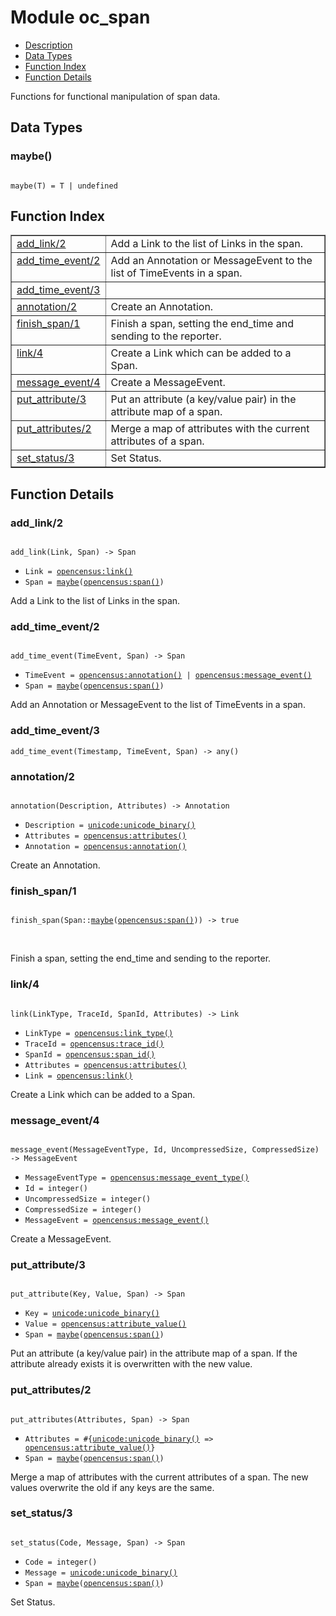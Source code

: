 

# Module oc_span #
* [Description](#description)
* [Data Types](#types)
* [Function Index](#index)
* [Function Details](#functions)

Functions for functional manipulation of span data.

<a name="types"></a>

## Data Types ##




### <a name="type-maybe">maybe()</a> ###


<pre><code>
maybe(T) = T | undefined
</code></pre>

<a name="index"></a>

## Function Index ##


<table width="100%" border="1" cellspacing="0" cellpadding="2" summary="function index"><tr><td valign="top"><a href="#add_link-2">add_link/2</a></td><td>
Add a Link to the list of Links in the span.</td></tr><tr><td valign="top"><a href="#add_time_event-2">add_time_event/2</a></td><td>
Add an Annotation or MessageEvent to the list of TimeEvents in a span.</td></tr><tr><td valign="top"><a href="#add_time_event-3">add_time_event/3</a></td><td></td></tr><tr><td valign="top"><a href="#annotation-2">annotation/2</a></td><td>
Create an Annotation.</td></tr><tr><td valign="top"><a href="#finish_span-1">finish_span/1</a></td><td>
Finish a span, setting the end_time and sending to the reporter.</td></tr><tr><td valign="top"><a href="#link-4">link/4</a></td><td>
Create a Link which can be added to a Span.</td></tr><tr><td valign="top"><a href="#message_event-4">message_event/4</a></td><td>
Create a MessageEvent.</td></tr><tr><td valign="top"><a href="#put_attribute-3">put_attribute/3</a></td><td>
Put an attribute (a key/value pair) in the attribute map of a span.</td></tr><tr><td valign="top"><a href="#put_attributes-2">put_attributes/2</a></td><td>
Merge a map of attributes with the current attributes of a span.</td></tr><tr><td valign="top"><a href="#set_status-3">set_status/3</a></td><td>
Set Status.</td></tr></table>


<a name="functions"></a>

## Function Details ##

<a name="add_link-2"></a>

### add_link/2 ###

<pre><code>
add_link(Link, Span) -&gt; Span
</code></pre>

<ul class="definitions"><li><code>Link = <a href="opencensus.md#type-link">opencensus:link()</a></code></li><li><code>Span = <a href="#type-maybe">maybe</a>(<a href="opencensus.md#type-span">opencensus:span()</a>)</code></li></ul>

Add a Link to the list of Links in the span.

<a name="add_time_event-2"></a>

### add_time_event/2 ###

<pre><code>
add_time_event(TimeEvent, Span) -&gt; Span
</code></pre>

<ul class="definitions"><li><code>TimeEvent = <a href="opencensus.md#type-annotation">opencensus:annotation()</a> | <a href="opencensus.md#type-message_event">opencensus:message_event()</a></code></li><li><code>Span = <a href="#type-maybe">maybe</a>(<a href="opencensus.md#type-span">opencensus:span()</a>)</code></li></ul>

Add an Annotation or MessageEvent to the list of TimeEvents in a span.

<a name="add_time_event-3"></a>

### add_time_event/3 ###

`add_time_event(Timestamp, TimeEvent, Span) -> any()`

<a name="annotation-2"></a>

### annotation/2 ###

<pre><code>
annotation(Description, Attributes) -&gt; Annotation
</code></pre>

<ul class="definitions"><li><code>Description = <a href="unicode.md#type-unicode_binary">unicode:unicode_binary()</a></code></li><li><code>Attributes = <a href="opencensus.md#type-attributes">opencensus:attributes()</a></code></li><li><code>Annotation = <a href="opencensus.md#type-annotation">opencensus:annotation()</a></code></li></ul>

Create an Annotation.

<a name="finish_span-1"></a>

### finish_span/1 ###

<pre><code>
finish_span(Span::<a href="#type-maybe">maybe</a>(<a href="opencensus.md#type-span">opencensus:span()</a>)) -&gt; true
</code></pre>
<br />

Finish a span, setting the end_time and sending to the reporter.

<a name="link-4"></a>

### link/4 ###

<pre><code>
link(LinkType, TraceId, SpanId, Attributes) -&gt; Link
</code></pre>

<ul class="definitions"><li><code>LinkType = <a href="opencensus.md#type-link_type">opencensus:link_type()</a></code></li><li><code>TraceId = <a href="opencensus.md#type-trace_id">opencensus:trace_id()</a></code></li><li><code>SpanId = <a href="opencensus.md#type-span_id">opencensus:span_id()</a></code></li><li><code>Attributes = <a href="opencensus.md#type-attributes">opencensus:attributes()</a></code></li><li><code>Link = <a href="opencensus.md#type-link">opencensus:link()</a></code></li></ul>

Create a Link which can be added to a Span.

<a name="message_event-4"></a>

### message_event/4 ###

<pre><code>
message_event(MessageEventType, Id, UncompressedSize, CompressedSize) -&gt; MessageEvent
</code></pre>

<ul class="definitions"><li><code>MessageEventType = <a href="opencensus.md#type-message_event_type">opencensus:message_event_type()</a></code></li><li><code>Id = integer()</code></li><li><code>UncompressedSize = integer()</code></li><li><code>CompressedSize = integer()</code></li><li><code>MessageEvent = <a href="opencensus.md#type-message_event">opencensus:message_event()</a></code></li></ul>

Create a MessageEvent.

<a name="put_attribute-3"></a>

### put_attribute/3 ###

<pre><code>
put_attribute(Key, Value, Span) -&gt; Span
</code></pre>

<ul class="definitions"><li><code>Key = <a href="unicode.md#type-unicode_binary">unicode:unicode_binary()</a></code></li><li><code>Value = <a href="opencensus.md#type-attribute_value">opencensus:attribute_value()</a></code></li><li><code>Span = <a href="#type-maybe">maybe</a>(<a href="opencensus.md#type-span">opencensus:span()</a>)</code></li></ul>

Put an attribute (a key/value pair) in the attribute map of a span.
If the attribute already exists it is overwritten with the new value.

<a name="put_attributes-2"></a>

### put_attributes/2 ###

<pre><code>
put_attributes(Attributes, Span) -&gt; Span
</code></pre>

<ul class="definitions"><li><code>Attributes = #{<a href="unicode.md#type-unicode_binary">unicode:unicode_binary()</a> =&gt; <a href="opencensus.md#type-attribute_value">opencensus:attribute_value()</a>}</code></li><li><code>Span = <a href="#type-maybe">maybe</a>(<a href="opencensus.md#type-span">opencensus:span()</a>)</code></li></ul>

Merge a map of attributes with the current attributes of a span.
The new values overwrite the old if any keys are the same.

<a name="set_status-3"></a>

### set_status/3 ###

<pre><code>
set_status(Code, Message, Span) -&gt; Span
</code></pre>

<ul class="definitions"><li><code>Code = integer()</code></li><li><code>Message = <a href="unicode.md#type-unicode_binary">unicode:unicode_binary()</a></code></li><li><code>Span = <a href="#type-maybe">maybe</a>(<a href="opencensus.md#type-span">opencensus:span()</a>)</code></li></ul>

Set Status.

